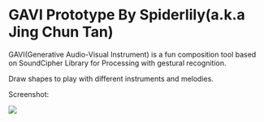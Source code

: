 GAVI Prototype 
By Spiderlily(a.k.a Jing Chun Tan)
==============

GAVI(Generative Audio-Visual Instrument) is a fun composition tool based on SoundCipher Library for Processing with gestural recognition. <p>
Draw shapes to play with different instruments and melodies.

Screenshot:

<img src=https://i.imgur.com/h8QxhZ5.png>
